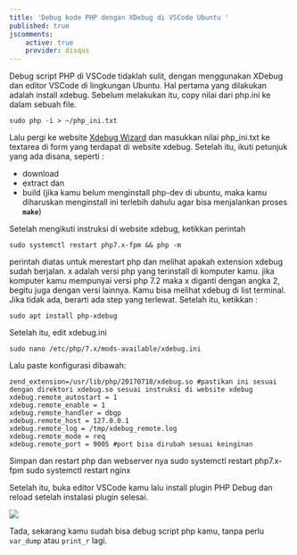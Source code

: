```yaml
---
title: 'Debug kode PHP dengan XDebug di VSCode Ubuntu '
published: true
jscomments:
    active: true
    provider: disqus
---
```


Debug script PHP di VSCode tidaklah sulit, dengan menggunakan XDebug dan editor VSCode di lingkungan Ubuntu.
Hal pertama yang dilakukan adalah install xdebug.
Sebelum melakukan itu, copy nilai dari php.ini ke dalam sebuah file.

	sudo php -i > ~/php_ini.txt

Lalu pergi ke website [Xdebug Wizard](http://xdebug.org/wizard.php)  dan masukkan nilai php_ini.txt ke textarea di form yang terdapat di website xdebug.
Setelah itu, ikuti petunjuk yang ada disana, seperti : 

- download 
- extract dan 
- build (jika kamu belum menginstall php-dev di ubuntu, maka kamu diharuskan menginstall ini terlebih dahulu agar bisa menjalankan proses **`make`**)
	
Setelah mengikuti instruksi di website xdebug, ketikkan perintah 

	sudo systemctl restart php7.x-fpm && php -m 		
perintah diatas untuk merestart php dan melihat apakah extension xdebug sudah berjalan. x adalah versi php yang terinstall di komputer kamu. jika komputer kamu mempunyai versi php 7.2 maka x diganti dengan angka 2, begitu juga dengan versi lainnya. 
Kamu bisa melihat xdebug di list terminal. Jika tidak ada, berarti ada step yang terlewat.
Setelah itu, ketikkan :

	sudo apt install php-xdebug

Setelah itu, edit xdebug.ini

	sudo nano /etc/php/7.x/mods-available/xdebug.ini
	
Lalu paste konfigurasi dibawah: 

	zend_extension=/usr/lib/php/20170718/xdebug.so #pastikan ini sesuai dengan direktori xdebug.so sesuai instruksi di website xdebug
	xdebug.remote_autostart = 1
	xdebug.remote_enable = 1
	xdebug.remote_handler = dbgp
	xdebug.remote_host = 127.0.0.1
	xdebug.remote_log = /tmp/xdebug_remote.log
	xdebug.remote_mode = req
	xdebug.remote_port = 9005 #port bisa dirubah sesuai keinginan
	
Simpan dan restart php dan webserver nya
	sudo systemctl restart php7.x-fpm
	sudo systemctl restart nginx

Setelah itu, buka editor VSCode kamu lalu install plugin PHP Debug dan reload setelah instalasi plugin selesai.

![](php_debug.png)

Tada, sekarang kamu sudah bisa debug script php kamu, tanpa perlu `var_dump` atau `print_r` lagi. 
